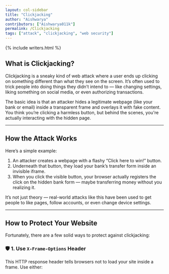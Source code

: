```yaml
---
layout: col-sidebar
title: "Clickjacking"
author: "Aishwarya"
contributors: ["Aishwarya011k"]
permalink: /Clickjacking
tags: ["attack", "clickjacking", "web security"]
---
```


{% include writers.html %}

## What is Clickjacking?

Clickjacking is a sneaky kind of web attack where a user ends up clicking on something different than what they see on the screen. It’s often used to trick people into doing things they didn’t intend to — like changing settings, liking something on social media, or even authorizing transactions.

The basic idea is that an attacker hides a legitimate webpage (like your bank or email) inside a transparent frame and overlays it with fake content. You think you’re clicking a harmless button, but behind the scenes, you're actually interacting with the hidden page.

---

## How the Attack Works

Here’s a simple example:

1. An attacker creates a webpage with a flashy “Click here to win!” button.
2. Underneath that button, they load your bank’s transfer form inside an invisible iframe.
3. When you click the visible button, your browser actually registers the click on the hidden bank form — maybe transferring money without you realizing it.

It’s not just theory — real-world attacks like this have been used to get people to like pages, follow accounts, or even change device settings.

---

## How to Protect Your Website

Fortunately, there are a few solid ways to protect against clickjacking:

### 🛡️ 1. Use `X-Frame-Options` Header

This HTTP response header tells browsers not to load your site inside a frame. Use either:

